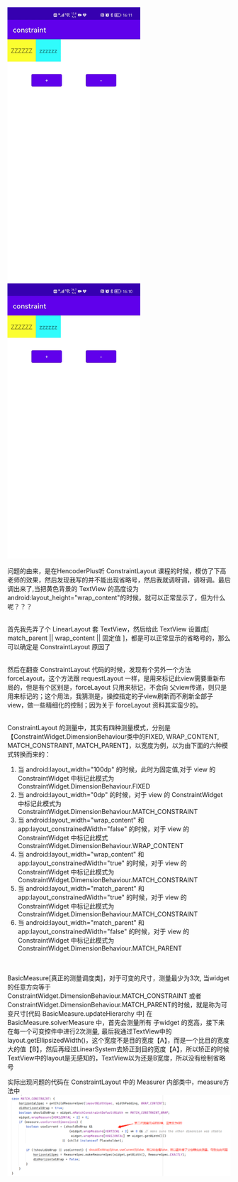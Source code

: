 <div>
  <!-- 动态图1 -->
  <img src="./images/Constraint_invalidate.gif" style="width: 300px;"/>
  <!-- 动态图2 -->
  <img src="./images/Constraint_validate.gif" style="width: 300px;"/>
</div>

问题的由来，是在HencoderPlus听 ConstraintLayout 课程的时候，模仿了下高老师的效果，然后发现我写的并不能出现省略号，然后我就调呀调，调呀调。最后调出来了,当把黄色背景的 TextView 的高度设为android:layout_height="wrap_content"的时候，就可以正常显示了，但为什么呢？？？
<br/>
<br/>

首先我先弄了个 LinearLayout 套 TextView，然后给此 TextView 设置成[ match_parent || wrap_content || 固定值 ]，都是可以正常显示的省略号的，那么可以确定是 ConstraintLayout 原因了
<br/>
<br/>

然后在翻查 ConstraintLayout 代码的时候，发现有个另外一个方法 forceLayout，这个方法跟 requestLayout 一样，是用来标记此view需要重新布局的，但是有个区别是，forceLayout 只用来标记，不会向 父view传递，则只是用来标记的；这个用法，我猜测是，操控指定的子view刷新而不刷新全部子view，做一些精细化的控制；因为关于 forceLayout 资料其实蛮少的。
<br/>
<br/>

ConstraintLayout 的测量中，其实有四种测量模式，分别是【ConstraintWidget.DimensionBehaviour类中的FIXED, WRAP_CONTENT, MATCH_CONSTRAINT, MATCH_PARENT】，以宽度为例，以为由下面的六种模式转换而来的：
<ol>
  <li>当 android:layout_width="100dp" 的时候，此时为固定值,对于 view 的 ConstraintWidget 中标记此模式为 ConstraintWidget.DimensionBehaviour.FIXED</li>
  <li>当 android:layout_width="0dp" 的时候，对于 view 的 ConstraintWidget 中标记此模式为 ConstraintWidget.DimensionBehaviour.MATCH_CONSTRAINT</li>     
  <li>当 android:layout_width="wrap_content" 和 app:layout_constrainedWidth="false" 的时候，对于 view 的 ConstraintWidget 中标记此模式ConstraintWidget.DimensionBehaviour.WRAP_CONTENT</li>
  <li>当 android:layout_width="wrap_content" 和 app:layout_constrainedWidth="true" 的时候，对于 view 的 ConstraintWidget 中标记此模式为 ConstraintWidget.DimensionBehaviour.MATCH_CONSTRAINT</li>
  <li>当 android:layout_width="match_parent" 和 app:layout_constrainedWidth="true" 的时候，对于 view 的 ConstraintWidget 中标记此模式为 ConstraintWidget.DimensionBehaviour.MATCH_CONSTRAINT </li>
  <li>当 android:layout_width="match_parent" 和 app:layout_constrainedWidth="false" 的时候，对于 view 的 ConstraintWidget 中标记此模式为 ConstraintWidget.DimensionBehaviour.MATCH_PARENT <br/></li>
</ol>

<br/>
<br/>
BasicMeasure[真正的测量调度类]，对于可变的尺寸，测量最少为3次,
当widget的任意方向等于 ConstraintWidget.DimensionBehaviour.MATCH_CONSTRAINT 或者 ConstraintWidget.DimensionBehaviour.MATCH_PARENT的时候，就是称为可变尺寸[代码 BasicMeasure.updateHierarchy 中]
在 BasicMeasure.solverMeasure 中，首先会测量所有 子widget 的宽高，接下来在每一个可变控件中进行2次测量,
最后我通过TextView中的 layout.getEllipsizedWidth()，这个宽度不是目的宽度【A】，而是一个比目的宽度大的值【B】，然后再经过LinearSystem去矫正到目的宽度【A】，所以矫正的时候 TextView中的layout是无感知的，TextView以为还是B宽度，所以没有绘制省略号
</p>
</p>

实际出现问题的代码在 ConstraintLayout 中的 Measurer 内部类中，measure方法中 <br/>
<img src="./images/ConstraintLayout_error.jpg" />
<p/>

<!-- 解决方法 -->

<!-- Constraint主要继承图 -->

<!-- 测量 -->
